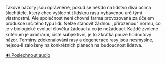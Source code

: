 
Takové názory jsou oprávněné, pokud se někdo na lidstvo dívá očima šlechtitele, který chce vyšlechtit lidskou rasu vybavenou určitými vlastnostmi. Ale společnost není chovná farma provozovaná za účelem produkce určitého typu lidí. Nelze stanovit žádnou „přirozenou" normu, co je v biologické evoluci člověka žádoucí a co je nežádoucí. Každé zvolené kritérium je arbitrární, čistě subjektivní, je to zkrátka pouze hodnotový názor. Termíny zdokonalování rasy a degenerace rasy jsou nesmyslné, nejsou-li založeny na konkrétních plánech na budoucnost lidstva.

[🔊 Poslechnout audio](/data/7-paragraphs/audio/chapter_37/para_001-Takov-nzory-jsou-oprvnn-pokud-se-nkdo-na-li.mp3)
